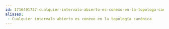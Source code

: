 ```yaml
---
id: 1716491727-cualquier-intervalo-abierto-es-conexo-en-la-topologa-cannica
aliases:
 - Cualquier intervalo abierto es conexo en la topología canónica
---
```


